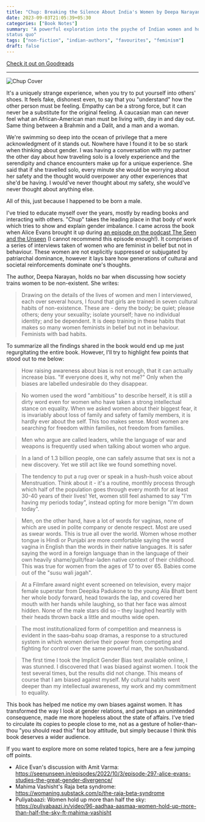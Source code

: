 ```yaml
---
title: "Chup: Breaking the Silence About India's Women by Deepa Narayan"
date: 2023-09-03T21:05:39+05:30
categories: ["Book Notes"]
summary: "A powerful exploration into the psyche of Indian women and how society perpetuates the
status quo"
tags: ["non-fiction", "indian-authors", "favourites", "feminism"]
draft: false
---
```


[Check it out on Goodreads](https://www.goodreads.com/review/show/5107520435)

------------------------------------

![Chup Cover](/images/chup.jpg#center "Chup Cover")

It's a uniquely strange experience, when you try to put yourself into others' shoes. It feels fake, dishonest even, to say that you "understand" how the other person must be feeling. Empathy can be a strong force, but it can never be a substitute for the original feeling. A caucasian man can never feel what an African-American man must be  living with, day in and day out. Same thing between a Brahmin and a Dalit, and a man and a woman.

We're swimming so deep into the ocean of privilege that a mere acknowledgment of it stands out. Nowhere have I found it to be so stark when thinking about gender. I was having a conversation with my partner the other day about how traveling solo is a lovely experience and the serendipity and chance encounters make up for a unique experience. She said that if she travelled solo, every minute she would be worrying about her safety and the thought would overpower any other experiences that she'd be having. I would've never thought about my safety, she would've never thought about anything else.

All of this, just because I happened to be born a male.

I've tried to educate myself over the years, mostly by reading books and interacting with others. "Chup" takes the leading place in that body of work which tries to show and explain gender imbalance. I came across the book when Alice Evans brought it up during [an episode on the podcast The Seen and the Unseen](https://seenunseen.in/episodes/2022/10/3/episode-297-alice-evans-studies-the-great-gender-divergence/) (I cannot recommend this episode enough!). It comprises of a series of interviews taken of women who are feminist in belief but not in behaviour. These women are not explicitly suppressed or subjugated by patriarchal dominance, however it lays bare how generations of cultural and societal reinforcements dominate one's thoughts.

The author, Deepa Narayan, holds no bar when discussing how society trains women to be non-existent. She writes:
  > Drawing on the details of the lives of women and men I interviewed, each over several hours, I found that girls are trained in seven cultural habits of non-existence. These are - deny the body; be quiet; please others; deny your sexuality; isolate yourself; have no individual identity; and be dependent. It is deep training in these habits that makes so many women feminists in belief but not in behaviour. Feminists with bad habits.  

To summarize all the findings shared in the book would end up me just regurgitating the entire book. However, I'll try to highlight few points that stood out to me below:
  > How raising awareness about bias is not enough, that it can actually increase bias. "If everyone does it, why not me?" Only when the biases are labelled undesirable do they disappear.

  > No women used the word "ambitious" to describe herself, it is still a dirty word even for women who have taken a strong intellectual stance on equality.
  > When we asked women about their biggest fear, it is invariably about loss of family and safety of family members, it is hardly ever about the self. This too makes sense. Most women are searching for freedom within families, not freedom from families.

  > Men who argue are called leaders, while the language of war and weapons is frequently used when talking about women who argue.

  > In a land of 1.3 billion people, one can safely assume that sex is not a new discovery. Yet we still act like we found something novel.

  > The tendency to put a rug over or speak in a hush-hush voice about Menstruation. Think about it - it's a routine, monthly process through which half of the population goes through every month for at least 30-40 years of their lives! Yet, women still feel ashamed to say "I'm having my periods today", instead opting for more benign "I'm down today".

  > Men, on the other hand, have a lot of words for vaginas, none of which are used in polite company or denote respect. Most are used as swear words. This is true all over the world. Women whose mother tongue is Hindi or Punjabi are more comfortable saying the word vagina in English than the words in their native languages. It is safer saying the word in a foreign language than in the language of their own heavily shame/guilt/fear-laden native context of their childhood. This was true for women from the ages of 17 to over 65. Babies come out of the "susu wali jagah".

  > At a Filmfare award night event screened on television, every major female superstar from Deepika Padukone to the young Alia Bhatt bent her whole body forward, head towards the lap, and covered her mouth with her hands while laughing, so that her face was almost hidden. None of the male stars did so – they laughed heartily with their heads thrown back a little and mouths wide open.

  > The most institutionalized form of competition and meanness is evident in the saas–bahu soap dramas, a response to a structured system in which women derive their power from competing and fighting for control over the same powerful man, the son/husband.

  > The first time I took the Implicit Gender Bias test available online, I was stunned. I discovered that I was biased against women. I took the test several times, but the results did not change. This means of course that I am biased against myself. My cultural habits went deeper than my intellectual awareness, my work and my commitment to equality.

This book has helped me notice my own biases against women. It has transformed the way I look at gender relations, and perhaps an unintended consequence, made me more hopeless about the state of affairs. I've tried to circulate its copies to people close to me, not as a gesture of holier-than-thou "you should read this" frat boy attitude, but simply because I think this book deserves a wider audience.

If you want to explore more on some related topics, here are a few jumping off points.
- Alice Evan's discussion with Amit Varma: https://seenunseen.in/episodes/2022/10/3/episode-297-alice-evans-studies-the-great-gender-divergence/
- Mahima Vashisht's Raja beta syndrome: https://womaning.substack.com/p/the-raja-beta-syndrome
- Puliyabaazi: Women hold up more than half the sky: https://puliyabaazi.in/video/96-aadhaa-aasmaa-women-hold-up-more-than-half-the-sky-ft-mahima-vashisht
